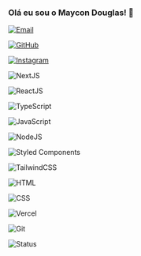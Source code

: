 ### Olá eu sou o Maycon Douglas! 👋

[![Email](https://img.shields.io/badge/Gmail-D14836?style=for-the-badge&logo=gmail&logoColor=white)](https://mayconxrz@gmail.com)

[![GitHub](https://img.shields.io/badge/GitHub-100000?style=for-the-badge&logo=github&logoColor=white)](https://github.com/mayconjzj)

[![Instagram](https://img.shields.io/badge/Instagram-E4405F?style=for-the-badge&logo=instagram&logoColor=white)](https://instagram.com)

![NextJS](https://img.shields.io/badge/Next-black?style=for-the-badge&logo=next.js&logoColor=white)

![ReactJS](https://img.shields.io/badge/React-20232A?style=for-the-badge&logo=react&logoColor=61DAFB)

![TypeScript](https://img.shields.io/badge/TypeScript-007ACC?style=for-the-badge&logo=typescript&logoColor=white)

![JavaScript](https://img.shields.io/badge/JavaScript-F7DF1E?style=for-the-badge&logo=javascript&logoColor=black)

![NodeJS](https://img.shields.io/badge/Node.js-43853D?style=for-the-badge&logo=node.js&logoColor=white)

![Styled Components](https://img.shields.io/badge/styled--components-DB7093?style=for-the-badge&logo=styled-components&logoColor=white)

![TailwindCSS](https://img.shields.io/badge/tailwindcss-%2338B2AC.svg?style=for-the-badge&logo=tailwind-css&logoColor=white)

![HTML](https://img.shields.io/badge/HTML5-E34F26?style=for-the-badge&logo=html5&logoColor=white)

![CSS](https://img.shields.io/badge/CSS3-1572B6?style=for-the-badge&logo=css3&logoColor=white)

![Vercel](https://img.shields.io/badge/Vercel-000000?style=for-the-badge&logo=vercel&logoColor=white)

![Git](https://img.shields.io/badge/GIT-E44C30?style=for-the-badge&logo=git&logoColor=white)

![Status](https://github-readme-stats.vercel.app/api?username=mayconjzj&theme=black-blue)
